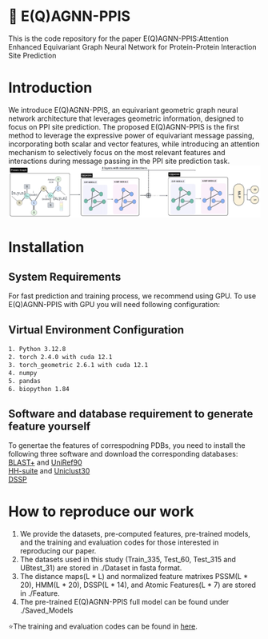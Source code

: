 # :rocket: E(Q)AGNN-PPIS

This is the code repository for the paper E(Q)AGNN-PPIS:Attention Enhanced Equivariant Graph Neural Network for Protein-Protein Interaction Site Prediction

# Introduction

We introduce E(Q)AGNN-PPIS, an equivariant geometric graph neural network architecture that leverages geometric information, designed to focus on PPI site prediction. The proposed E(Q)AGNN-PPIS is the first method to leverage the expressive power of equivariant message passing, incorporating both scalar and vector features, while introducing an attention mechanism to selectively focus on the most relevant features and interactions during message passing in the PPI site prediction task.
![E(Q)AGNN-PPIS_framework](https://github.com/ainimesh/EQAGNN-PPIS/blob/main/Images/Model.png)

# Installation

## System Requirements 

For fast prediction and training process, we recommend using GPU. To use E(Q)AGNN-PPIS with GPU you will need following configuration:

## Virtual Environment Configuration

    1. Python 3.12.8
    2. torch 2.4.0 with cuda 12.1
    3. torch_geometric 2.6.1 with cuda 12.1
    4. numpy
    5. pandas 
    6. biopython 1.84

## Software and database requirement to generate feature yourself
To genertae the features of correspodning PDBs, you need to install the following three software and download the corresponding databases:  
[BLAST+](https://ftp.ncbi.nlm.nih.gov/blast/executables/blast+/LATEST/) and [UniRef90](https://www.uniprot.org/downloads)  
[HH-suite](https://github.com/soedinglab/hh-suite) and [Uniclust30](https://uniclust.mmseqs.com/)  
[DSSP](https://github.com/cmbi/dssp)  

# How to reproduce our work
1. We provide the datasets, pre-computed features, pre-trained models, and the training and evaluation codes for those interested in reproducing our paper.
2. The datasets used in this study (Train_335, Test_60, Test_315 and UBtest_31) are stored in ./Dataset in fasta format.  
3. The distance maps(L * L) and normalized feature matrixes PSSM(L * 20), HMM(L * 20), DSSP(L * 14), and Atomic Features(L * 7) are stored in ./Feature.
4. The pre-trained E(Q)AGNN-PPIS full model can be found under ./Saved_Models

:star:The training and evaluation codes can be found in [here](https://github.com/ainimesh/EQAGNN-PPIS).


